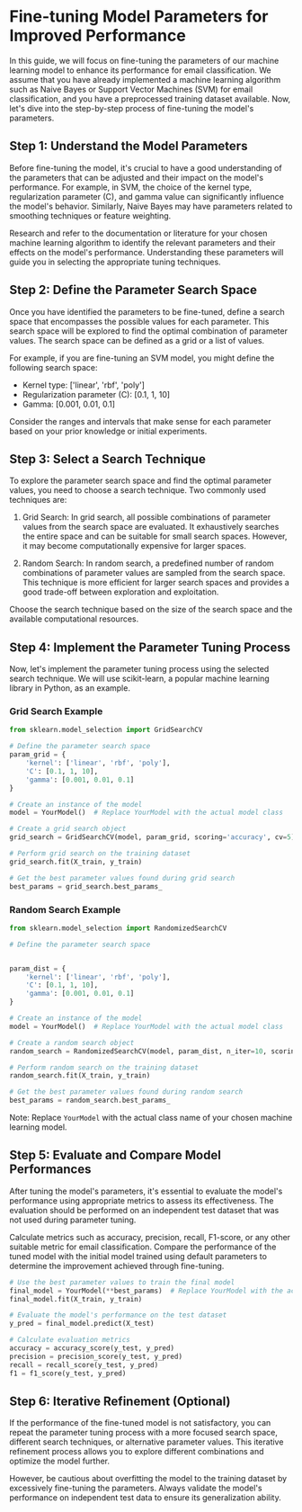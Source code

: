 # Fine-tuning Model Parameters for Improved Performance

In this guide, we will focus on fine-tuning the parameters of our machine learning model to enhance its performance for email classification. We assume that you have already implemented a machine learning algorithm such as Naive Bayes or Support Vector Machines (SVM) for email classification, and you have a preprocessed training dataset available. Now, let's dive into the step-by-step process of fine-tuning the model's parameters.

## Step 1: Understand the Model Parameters

Before fine-tuning the model, it's crucial to have a good understanding of the parameters that can be adjusted and their impact on the model's performance. For example, in SVM, the choice of the kernel type, regularization parameter (C), and gamma value can significantly influence the model's behavior. Similarly, Naive Bayes may have parameters related to smoothing techniques or feature weighting.

Research and refer to the documentation or literature for your chosen machine learning algorithm to identify the relevant parameters and their effects on the model's performance. Understanding these parameters will guide you in selecting the appropriate tuning techniques.

## Step 2: Define the Parameter Search Space

Once you have identified the parameters to be fine-tuned, define a search space that encompasses the possible values for each parameter. This search space will be explored to find the optimal combination of parameter values. The search space can be defined as a grid or a list of values.

For example, if you are fine-tuning an SVM model, you might define the following search space:

- Kernel type: ['linear', 'rbf', 'poly']
- Regularization parameter (C): [0.1, 1, 10]
- Gamma: [0.001, 0.01, 0.1]

Consider the ranges and intervals that make sense for each parameter based on your prior knowledge or initial experiments.

## Step 3: Select a Search Technique

To explore the parameter search space and find the optimal parameter values, you need to choose a search technique. Two commonly used techniques are:

1. Grid Search: In grid search, all possible combinations of parameter values from the search space are evaluated. It exhaustively searches the entire space and can be suitable for small search spaces. However, it may become computationally expensive for larger spaces.

2. Random Search: In random search, a predefined number of random combinations of parameter values are sampled from the search space. This technique is more efficient for larger search spaces and provides a good trade-off between exploration and exploitation.

Choose the search technique based on the size of the search space and the available computational resources.

## Step 4: Implement the Parameter Tuning Process

Now, let's implement the parameter tuning process using the selected search technique. We will use scikit-learn, a popular machine learning library in Python, as an example.

### Grid Search Example

```python
from sklearn.model_selection import GridSearchCV

# Define the parameter search space
param_grid = {
    'kernel': ['linear', 'rbf', 'poly'],
    'C': [0.1, 1, 10],
    'gamma': [0.001, 0.01, 0.1]
}

# Create an instance of the model
model = YourModel()  # Replace YourModel with the actual model class

# Create a grid search object
grid_search = GridSearchCV(model, param_grid, scoring='accuracy', cv=5)

# Perform grid search on the training dataset
grid_search.fit(X_train, y_train)

# Get the best parameter values found during grid search
best_params = grid_search.best_params_
```

### Random Search Example

```python
from sklearn.model_selection import RandomizedSearchCV

# Define the parameter search space


param_dist = {
    'kernel': ['linear', 'rbf', 'poly'],
    'C': [0.1, 1, 10],
    'gamma': [0.001, 0.01, 0.1]
}

# Create an instance of the model
model = YourModel()  # Replace YourModel with the actual model class

# Create a random search object
random_search = RandomizedSearchCV(model, param_dist, n_iter=10, scoring='accuracy', cv=5)

# Perform random search on the training dataset
random_search.fit(X_train, y_train)

# Get the best parameter values found during random search
best_params = random_search.best_params_
```

Note: Replace `YourModel` with the actual class name of your chosen machine learning model.

## Step 5: Evaluate and Compare Model Performances

After tuning the model's parameters, it's essential to evaluate the model's performance using appropriate metrics to assess its effectiveness. The evaluation should be performed on an independent test dataset that was not used during parameter tuning.

Calculate metrics such as accuracy, precision, recall, F1-score, or any other suitable metric for email classification. Compare the performance of the tuned model with the initial model trained using default parameters to determine the improvement achieved through fine-tuning.

```python
# Use the best parameter values to train the final model
final_model = YourModel(**best_params)  # Replace YourModel with the actual model class
final_model.fit(X_train, y_train)

# Evaluate the model's performance on the test dataset
y_pred = final_model.predict(X_test)

# Calculate evaluation metrics
accuracy = accuracy_score(y_test, y_pred)
precision = precision_score(y_test, y_pred)
recall = recall_score(y_test, y_pred)
f1 = f1_score(y_test, y_pred)
```

## Step 6: Iterative Refinement (Optional)

If the performance of the fine-tuned model is not satisfactory, you can repeat the parameter tuning process with a more focused search space, different search techniques, or alternative parameter values. This iterative refinement process allows you to explore different combinations and optimize the model further.

However, be cautious about overfitting the model to the training dataset by excessively fine-tuning the parameters. Always validate the model's performance on independent test data to ensure its generalization ability.

